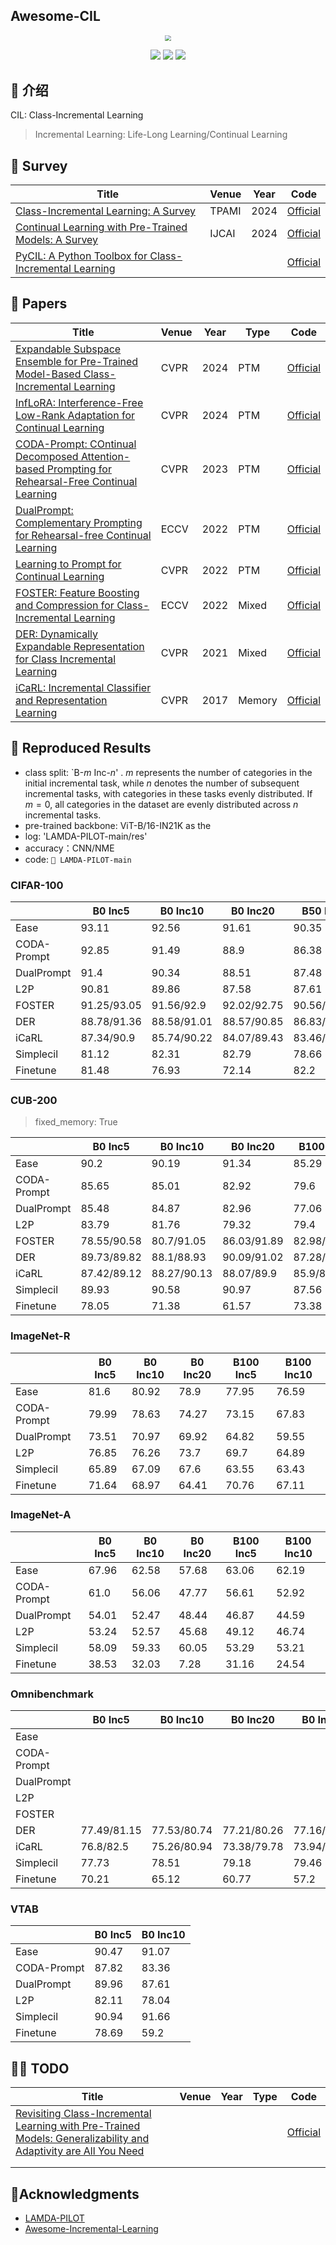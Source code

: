 ## Awesome-CIL

<div align=center><img src="https://markdownimg-hw.oss-cn-beijing.aliyuncs.com/logo.png" style="zoom: 60%;" /></div>
<p></p>
<div align=center><img src="https://visitor-badge.laobi.icu/badge?page_id=Geeks-Z.Awesome-CIL&left_color=green&right_color=red" /> <img src="https://img.shields.io/github/last-commit/Geeks-Z/Awesome-CIL" /> <img src="https://img.shields.io/github/license/Geeks-Z/Awesome-CIL" /></div>

## 🎉 介绍

CIL: Class-Incremental Learning
> Incremental Learning: Life-Long Learning/Continual Learning

## 🚀 Survey

| Title | Venue | Year | Code |
| ----- | ----- | ---- | ---- |
| [Class-Incremental Learning: A Survey](http://arxiv.org/abs/2302.03648) | TPAMI | 2024 | [Official](https://github.com/zhoudw-zdw/CIL_Surve) |
| [Continual Learning with Pre-Trained Models: A Survey](http://arxiv.org/abs/2401.16386) | IJCAI | 2024 | [Official](https://github.com/sun-hailong/LAMDA-PILOT) |
| [PyCIL: A Python Toolbox for Class-Incremental Learning](https://arxiv.org/abs/2112.12533) |       |      | [Official](https://github.com/G-U-N/PyCIL)             |

## 🌟 Papers

| Title                                                        | Venue | Year | Type   | Code                                                   |
| ------------------------------------------------------------ | ----- | ---- | ------ | ------------------------------------------------------ |
| [Expandable Subspace Ensemble for Pre-Trained Model-Based Class-Incremental Learning](http://arxiv.org/abs/2403.12030) | CVPR  | 2024 | PTM    | [Official](https://github.com/sun-hailong/CVPR24-Ease) |
| [InfLoRA: Interference-Free Low-Rank Adaptation for Continual Learning](http://arxiv.org/abs/2404.00228) | CVPR  | 2024 | PTM    | [Official](https://github.com/liangyanshuo/InfLoRA)    |
| [CODA-Prompt: COntinual Decomposed Attention-based Prompting for Rehearsal-Free Continual Learning](http://arxiv.org/abs/2211.13218) | CVPR  | 2023 | PTM    | [Official](https://github.com/GT-RIPL/CODA-Prompt)     |
| [DualPrompt: Complementary Prompting for Rehearsal-free Continual Learning](https://arxiv.org/abs/2204.04799) | ECCV  | 2022 | PTM    | [Official](https://github.com/google-research/l2p)     |
| [Learning to Prompt for Continual Learning](https://arxiv.org/abs/2112.08654) | CVPR  | 2022 | PTM    | [Official](https://github.com/google-research/l2p)     |
| [FOSTER: Feature Boosting and Compression for Class-Incremental Learning](https://arxiv.org/abs/2204.04662) | ECCV  | 2022 | Mixed  | [Official](https://github.com/G-U-N/ECCV22-FOSTER)     |
| [DER: Dynamically Expandable Representation for Class Incremental Learning](2021) | CVPR  | 2021 | Mixed  | [Official](https://github.com/G-U-N/ECCV22-FOSTER)     |
| [iCaRL: Incremental Classifier and Representation Learning](https://arxiv.org/abs/1611.07725) | CVPR  | 2017 | Memory | [Official](https://github.com/srebuffi/iCaRL)          |

## 📝 Reproduced Results

- class split: `B-$m$ Inc-$n$' . $m$ represents the number of categories in the initial incremental task, while $n$ denotes the number of subsequent incremental tasks, with categories in these tasks evenly distributed. If $m = 0$, all categories in the dataset are evenly distributed across $n$ incremental tasks.
- pre-trained backbone: ViT-B/16-IN21K as the 
- log: 'LAMDA-PILOT-main/res'
- accuracy：CNN/NME
- code: `📁 LAMDA-PILOT-main`

### CIFAR-100

|             | B0 Inc5     | B0 Inc10    | B0 Inc20    | B50 Inc5    | B50 Inc10   |
| ----------- | ----------- | ----------- | ----------- | ----------- | ----------- |
| Ease        | 93.11       | 92.56       | 91.61       | 90.35       | 89.2        |
| CODA-Prompt | 92.85       | 91.49       | 88.9        | 86.38       | 77.81       |
| DualPrompt  | 91.4        | 90.34       | 88.51       | 87.48       | 80.99       |
| L2P         | 90.81       | 89.86       | 87.58       | 87.61       | 79.42       |
| FOSTER      | 91.25/93.05 | 91.56/92.9  | 92.02/92.75 | 90.56/91.91 | 90.82/91.65 |
| DER         | 88.78/91.36 | 88.58/91.01 | 88.57/90.85 | 86.83/89.38 | 86.56/88.98 |
| iCaRL       | 87.34/90.9  | 85.74/90.22 | 84.07/89.43 | 83.46/88.83 | 80.67/87.06 |
| Simplecil   | 81.12       | 82.31       | 82.79       | 78.66       | 78.54       |
| Finetune    | 81.48       | 76.93       | 72.14       | 82.2        | 79.99       |

### CUB-200

> fixed_memory: True

|             | B0 Inc5     | B0 Inc10    | B0 Inc20    | B100 Inc5   | B100 Inc10  |
| ----------- | ----------- | ----------- | ----------- | ----------- | ----------- |
| Ease        | 90.2        | 90.19       | 91.34       | 85.29       | 87.54       |
| CODA-Prompt | 85.65       | 85.01       | 82.92       | 79.6        | 76.63       |
| DualPrompt  | 85.48       | 84.87       | 82.96       | 77.06       | 73.87       |
| L2P         | 83.79       | 81.76       | 79.32       | 79.4        | 74.62       |
| FOSTER      | 78.55/90.58 | 80.7/91.05  | 86.03/91.89 | 82.98/89.17 | 85.55/88.7  |
| DER         | 89.73/89.82 | 88.1/88.93  | 90.09/91.02 | 87.28/88.7  | 86.76/88.49 |
| iCaRL       | 87.42/89.12 | 88.27/90.13 | 88.07/89.9  | 85.9/88.11  | 85.47/87.53 |
| Simplecil   | 89.93       | 90.58       | 90.97       | 87.56       | 87.48       |
| Finetune    | 78.05       | 71.38       | 61.57       | 73.38       | 63.81       |

### ImageNet-R

|             | B0 Inc5 | B0 Inc10 | B0 Inc20 | B100 Inc5 | B100 Inc10 |
| ----------- | ------- | -------- | -------- | --------- | ---------- |
| Ease        | 81.6    | 80.92    | 78.9     | 77.95     | 76.59      |
| CODA-Prompt | 79.99   | 78.63    | 74.27    | 73.15     | 67.83      |
| DualPrompt  | 73.51   | 70.97    | 69.92    | 64.82     | 59.55      |
| L2P         | 76.85   | 76.26    | 73.7     | 69.7      | 64.89      |
| Simplecil   | 65.89   | 67.09    | 67.6     | 63.55     | 63.43      |
| Finetune    | 71.64   | 68.97    | 64.41    | 70.76     | 67.11      |

### ImageNet-A

|             | B0 Inc5 | B0 Inc10 | B0 Inc20 | B100 Inc5 | B100 Inc10 |
| ----------- | ------- | -------- | -------- | --------- | ---------- |
| Ease        | 67.96   | 62.58    | 57.68    | 63.06     | 62.19      |
| CODA-Prompt | 61.0    | 56.06    | 47.77    | 56.61     | 52.92      |
| DualPrompt  | 54.01   | 52.47    | 48.44    | 46.87     | 44.59      |
| L2P         | 53.24   | 52.57    | 45.68    | 49.12     | 46.74      |
| Simplecil   | 58.09   | 59.33    | 60.05    | 53.29     | 53.21      |
| Finetune    | 38.53   | 32.03    | 7.28     | 31.16     | 24.54      |

### Omnibenchmark

|             | B0 Inc5     | B0 Inc10    | B0 Inc20    | B0 Inc30    | B150 Inc5   | B150 Inc10  |
| ----------- | ----------- | ----------- | ----------- | ----------- | ----------- | ----------- |
| Ease        |             |             |             |             |             |             |
| CODA-Prompt |             |             |             |             |             |             |
| DualPrompt  |             |             |             |             |             |             |
| L2P         |             |             |             |             |             |             |
| FOSTER      |             |             |             |             |             |             |
| DER         | 77.49/81.15 | 77.53/80.74 | 77.21/80.26 | 77.16/79.24 |             |             |
| iCaRL       | 76.8/82.5   | 75.26/80.94 | 73.38/79.78 | 73.94/79.77 | 74.39/79.13 | 72.23/78.41 |
| Simplecil   | 77.73       | 78.51       | 79.18       | 79.46       | 74.47       | 74.32       |
| Finetune    | 70.21       | 65.12       | 60.77       | 57.2        | 68.37       | 64.1        |

### VTAB

|             | B0 Inc5 | B0 Inc10 |
| ----------- | ------- | -------- |
| Ease        | 90.47   | 91.07    |
| CODA-Prompt | 87.82   | 83.36    |
| DualPrompt  | 89.96   | 87.61    |
| L2P         | 82.11   | 78.04    |
| Simplecil   | 90.94   | 91.66    |
| Finetune    | 78.69   | 59.2     |

## 👨‍🏫  TODO

| Title                                                        | Venue | Year | Type | Code                                                    |
| ------------------------------------------------------------ | ----- | ---- | ---- | ------------------------------------------------------- |
| [Revisiting Class-Incremental Learning with Pre-Trained Models: Generalizability and Adaptivity are All You Need](https://arxiv.org/pdf/2303.07338) |       |      |      | [Official](https://github.com/zhoudw-zdw/RevisitingCIL) |
|                                                              |       |      |      |                                                         |
|                                                              |       |      |      |                                                         |



## 🤗Acknowledgments

- [LAMDA-PILOT](https://github.com/sun-hailong/LAMDA-PILOT)
- [Awesome-Incremental-Learning](https://github.com/xialeiliu/Awesome-Incremental-Learning)
